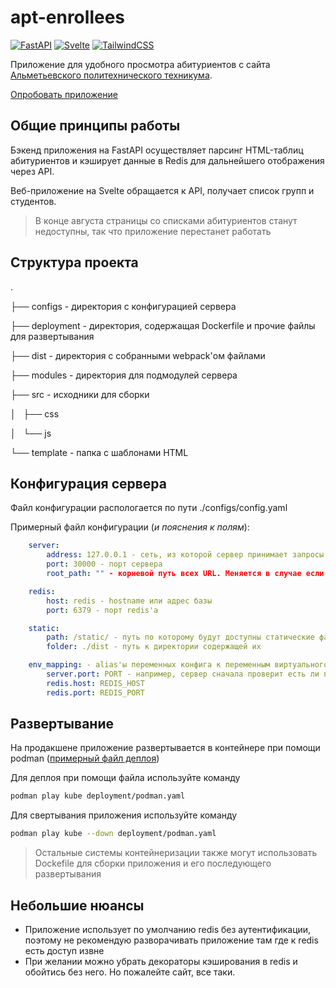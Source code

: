 # apt-enrollees

[![FastAPI](https://img.shields.io/badge/FastAPI-005571?style=for-the-badge&logo=fastapi)](https://fastapi.tiangolo.com/) [![Svelte](https://img.shields.io/badge/svelte-%23f1413d.svg?style=for-the-badge&logo=svelte&logoColor=white)](https://svelte.dev/) [![TailwindCSS](https://img.shields.io/badge/tailwindcss-%2338B2AC.svg?style=for-the-badge&logo=tailwind-css&logoColor=white)](https://tailwindcss.com/)

Приложение для удобного просмотра абитуриентов с сайта [Альметьевского политехнического техникума](https://almetpt.ru).

[Опробовать приложение](https://almetpt.mrtstg.ru)

## Общие принципы работы

Бэкенд приложения на FastAPI осуществляет парсинг HTML-таблиц абитуриентов и кэширует данные в Redis для дальнейшего отображения через API.

Веб-приложение на Svelte обращается к API, получает список групп и студентов.

> В конце августа страницы со списками абитуриентов станут недоступны, так что приложение перестанет работать

## Структура проекта

.

├── configs - директория с конфигурацией сервера

├── deployment - директория, содержащая Dockerfile и прочие файлы для развертывания

├── dist - директория с собранными webpack'ом файлами

├── modules - директория для подмодулей сервера

├── src - исходники для сборки

│   ├── css

│   └── js

└── template - папка с шаблонами HTML

## Конфигурация сервера

Файл конфигурации распологается по пути ./configs/config.yaml

Примерный файл конфигурации (*и пояснения к полям*):

```yaml
    server:
        address: 127.0.0.1 - сеть, из которой сервер принимает запросы
        port: 30000 - порт сервера
        root_path: "" - корневой путь всех URL. Меняется в случае если приложение хостится по какому-то из пути доменов

    redis:
        host: redis - hostname или адрес базы
        port: 6379 - порт redis'а

    static:
        path: /static/ - путь по которому будут доступны статические файлы
        folder: ./dist - путь к директории содержащей их

    env_mapping: - alias'ы переменных конфига к переменным виртуального окружения
        server.port: PORT - например, сервер сначала проверит есть ли переменная окружения PORT и если ее нет, то возьмет переменную из конфига, что позволяет переписывать часть значений при деплое
        redis.host: REDIS_HOST
        redis.port: REDIS_PORT
```

## Развертывание

На продакшене приложение развертывается в контейнере при помощи podman ([примерный файл деплоя](/deployment/podman.yaml))

Для деплоя при помощи файла используйте команду

```bash
podman play kube deployment/podman.yaml
```

Для свертывания приложения используйте команду

```bash
podman play kube --down deployment/podman.yaml
```

> Остальные системы контейнеризации также могут использовать Dockefile для сборки приложения и его последующего развертывания

## Небольшие нюансы

- Приложение использует по умолчанию redis без аутентификации, поэтому не рекомендую разворачивать приложение там где к redis есть доступ извне
- При желании можно убрать декораторы кэширования в redis и обойтись без него. Но пожалейте сайт, все таки.

